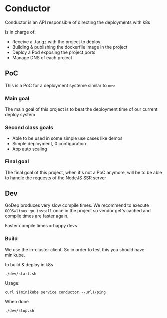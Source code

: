 # Conductor

Conductor is an API responsible of directing the deployments with k8s

Is in charge of:

- Receive a .tar.gz with the project to deploy
- Building & publishing the dockerfile image in the project
- Deploy a Pod exposing the project ports
- Manage DNS of each project


## PoC

This is a PoC for a deployment systeme similar to `now`


### Main goal

The main goal of this project is to beat the deployment time of our current deploy system

### Second class goals

- Able to be used in some simple use cases like demos
- Simple deployment, 0 configuration
- App auto scaling

### Final goal

The final goal of this project, when it's not a PoC anymore, will be to be able to handle the requests of the NodeJS SSR server

## Dev

GoDep produces very slow compile times.
We recommend to execute `GOOS=linux go install` once in the project so vendor get's cached and compile times are faster again.

Faster compile times = happy devs

### Build

We use the in-cluster client. So in order to test this you should have minikube.

to build & deploy in k8s

```
./dev/start.sh
```

Usage:

```
curl $(minikube service conductor --url)/ping
```

When done

```
./dev/stop.sh
```
